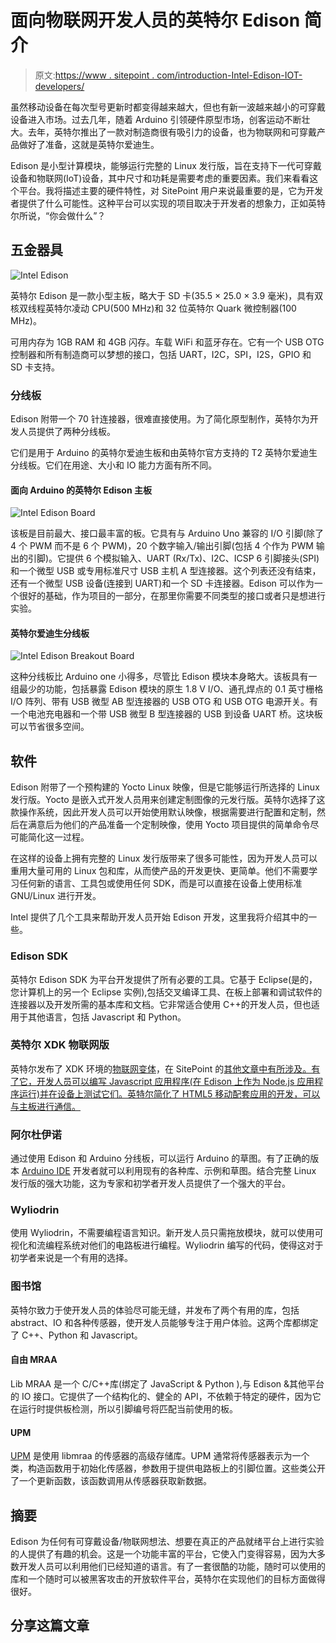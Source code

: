 # 面向物联网开发人员的英特尔 Edison 简介

> 原文:[https://www . sitepoint . com/introduction-Intel-Edison-IOT-developers/](https://www.sitepoint.com/introduction-intel-edison-iot-developers/)

虽然移动设备在每次型号更新时都变得越来越大，但也有新一波越来越小的可穿戴设备进入市场。过去几年，随着 Arduino 引领硬件原型市场，创客运动不断壮大。去年，英特尔推出了一款对制造商很有吸引力的设备，也为物联网和可穿戴产品做好了准备，这就是英特尔爱迪生。

Edison 是小型计算模块，能够运行完整的 Linux 发行版，旨在支持下一代可穿戴设备和物联网(IoT)设备，其中尺寸和功耗是需要考虑的重要因素。我们来看看这个平台。我将描述主要的硬件特性，对 SitePoint 用户来说最重要的是，它为开发者提供了什么可能性。这种平台可以实现的项目取决于开发者的想象力，正如英特尔所说，“你会做什么”？

## 五金器具

![Intel Edison](../Images/7cfc27b3c06bc68fc2820bb8c6cc2a87.png)

英特尔 Edison 是一款小型主板，略大于 SD 卡(35.5 × 25.0 × 3.9 毫米)，具有双核双线程英特尔凌动 CPU(500 MHz)和 32 位英特尔 Quark 微控制器(100 MHz)。

可用内存为 1GB RAM 和 4GB 闪存。车载 WiFi 和蓝牙存在。它有一个 USB OTG 控制器和所有制造商可以梦想的接口，包括 UART，I2C，SPI，I2S，GPIO 和 SD 卡支持。

### 分线板

Edison 附带一个 70 针连接器，很难直接使用。为了简化原型制作，英特尔为开发人员提供了两种分线板。

它们是用于 Arduino 的英特尔爱迪生板和由英特尔官方支持的 T2 英特尔爱迪生分线板。它们在用途、大小和 IO 能力方面有所不同。

#### 面向 Arduino 的英特尔 Edison 主板

![Intel Edison Board](../Images/89b164cc27f62377d4db1ccb51048838.png)

该板是目前最大、接口最丰富的板。它具有与 Arduino Uno 兼容的 I/O 引脚(除了 4 个 PWM 而不是 6 个 PWM)，20 个数字输入/输出引脚(包括 4 个作为 PWM 输出的引脚)。它提供 6 个模拟输入、UART (Rx/Tx)、I2C、ICSP 6 引脚接头(SPI)和一个微型 USB 或专用标准尺寸 USB 主机 A 型连接器。这个列表还没有结束，还有一个微型 USB 设备(连接到 UART)和一个 SD 卡连接器。Edison 可以作为一个很好的基础，作为项目的一部分，在那里你需要不同类型的接口或者只是想进行实验。

#### 英特尔爱迪生分线板

![Intel Edison Breakout Board](../Images/8b72cc440286da9ecf53d6297d6fbef0.png)

这种分线板比 Arduino one 小得多，尽管比 Edison 模块本身略大。该板具有一组最少的功能，包括暴露 Edison 模块的原生 1.8 V I/O、通孔焊点的 0.1 英寸栅格 I/O 阵列、带有 USB 微型 AB 型连接器的 USB OTG 和 USB OTG 电源开关。有一个电池充电器和一个带 USB 微型 B 型连接器的 USB 到设备 UART 桥。这块板可以节省很多空间。

## 软件

Edison 附带了一个预构建的 Yocto Linux 映像，但是它能够运行所选择的 Linux 发行版。Yocto 是嵌入式开发人员用来创建定制图像的元发行版。英特尔选择了这款操作系统，因此开发人员可以开始使用默认映像，根据需要进行配置和定制，然后在满意后为他们的产品准备一个定制映像，使用 Yocto 项目提供的简单命令尽可能简化这一过程。

在这样的设备上拥有完整的 Linux 发行版带来了很多可能性，因为开发人员可以重用大量可用的 Linux 包和库，从而使产品的开发更快、更简单。他们不需要学习任何新的语言、工具包或使用任何 SDK，而是可以直接在设备上使用标准 GNU/Linux 进行开发。

Intel 提供了几个工具来帮助开发人员开始 Edison 开发，这里我将介绍其中的一些。

### Edison SDK

英特尔 Edison SDK 为平台开发提供了所有必要的工具。它基于 Eclipse(是的，您计算机上的另一个 Eclipse 实例),包括交叉编译工具、在板上部署和调试软件的连接器以及开发所需的基本库和文档。它非常适合使用 C++的开发人员，但也适用于其他语言，包括 Javascript 和 Python。

### 英特尔 XDK 物联网版

英特尔发布了 XDK 环境的[物联网变体](https://software.intel.com/en-us/html5/xdk-iot)，在 SitePoint 的[其他文章中有所涉及。有了它，开发人员可以编写 Javascript 应用程序(在 Edison 上作为 Node.js 应用程序运行)并在设备上测试它们。英特尔简化了 HTML5 移动配套应用的开发，可以与主板进行通信。](https://www.sitepoint.com/?s=intel+xdk)

### 阿尔杜伊诺

通过使用 Edison 和 Arduino 分线板，可以运行 Arduino 的草图。有了正确的版本 [Arduino IDE](https://software.intel.com/en-us/iot/hardware/edison/downloads) 开发者就可以利用现有的各种库、示例和草图。结合完整 Linux 发行版的强大功能，这为专家和初学者开发人员提供了一个强大的平台。

### Wyliodrin

使用 Wyliodrin，不需要编程语言知识。新开发人员只需拖放模块，就可以使用可视化和流编程系统对他们的电路板进行编程。Wyliodrin 编写的代码，使得这对于初学者来说是一个有用的选择。

### 图书馆

英特尔致力于使开发人员的体验尽可能无缝，并发布了两个有用的库，包括 abstract、IO 和各种传感器，使开发人员能够专注于用户体验。这两个库都绑定了 C++、Python 和 Javascript。

#### 自由 MRAA

Lib MRAA 是一个 C/C++库(绑定了 JavaScript & Python ),与 Edison &其他平台的 IO 接口。它提供了一个结构化的、健全的 API，不依赖于特定的硬件，因为它在运行时提供板检测，所以引脚编号将匹配当前使用的板。

#### UPM

[UPM](https://github.com/intel-iot-devkit/upm) 是使用 libmraa 的传感器的高级存储库。UPM 通常将传感器表示为一个类，构造函数用于初始化传感器，参数用于提供电路板上的引脚位置。这些类公开了一个更新函数，该函数调用从传感器获取新数据。

## 摘要

Edison 为任何有可穿戴设备/物联网想法、想要在真正的产品就绪平台上进行实验的人提供了有趣的机会。这是一个功能丰富的平台，它使入门变得容易，因为大多数开发人员可以利用他们已经知道的语言。有了一套很酷的功能，随时可以使用的库和一个随时可以被黑客攻击的开放软件平台，英特尔在实现他们的目标方面做得很好。

## 分享这篇文章